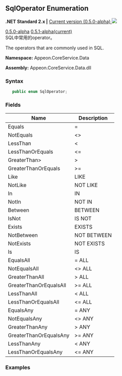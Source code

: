 ## **SqlOperator Enumeration**

**.NET Standard 2.x |**  <a href="javascript:void(0)" class="dropdown">Current version (0.5.0-alpha) <img src="~/images/dropdown.png" class="dropdownpic"/></a>

<div class="otherversions"  value="versdiv">
<a href="javascript:void(0)">0.5.0-alpha</a>
<a href="javascript:void(0)">0.5.1-alpha(current)</a>
</div>
SQL中常用的operator。

The operators that are commonly used in SQL.

**Namespace:** Appeon.CoreService.Data

**Assembly:** Appeon.CoreService.Data.dll



### **Syntax**

```c#
   public enum SqlOperator;
```

### **Fields**

| Name                                            | Description |
| ------------------------ | ----------------------------------------------------- |
| Equals | = |
| NotEquals | <> |
| LessThan | < |
| LessThanOrEquals | <= |
| GreaterThan> | > |
| GreaterThanOrEquals | >= |
| Like | LIKE |
| NotLike | NOT LIKE |
| In | IN |
| NotIn | NOT IN |
| Between | BETWEEN |
| IsNot | IS NOT |
| Exists | EXISTS |
| NotBetween | NOT BETWEEN |
| NotExists | NOT EXISTS |
| Is | IS |
| EqualsAll | = ALL |
| NotEqualsAll | <> ALL |
| GreaterThanAll | > ALL |
| GreaterThanOrEqualsAll | >= ALL |
| LessThanAll | < ALL |
| LessThanOrEqualsAll | <= ALL |
| EqualsAny | = ANY |
| NotEqualsAny | <> ANY |
| GreaterThanAny | > ANY |
| GreaterThanOrEqualsAny | >= ANY |
| LessThanAny | < ANY |
| LessThanOrEqualsAny | <= ANY |



### **Examples**















